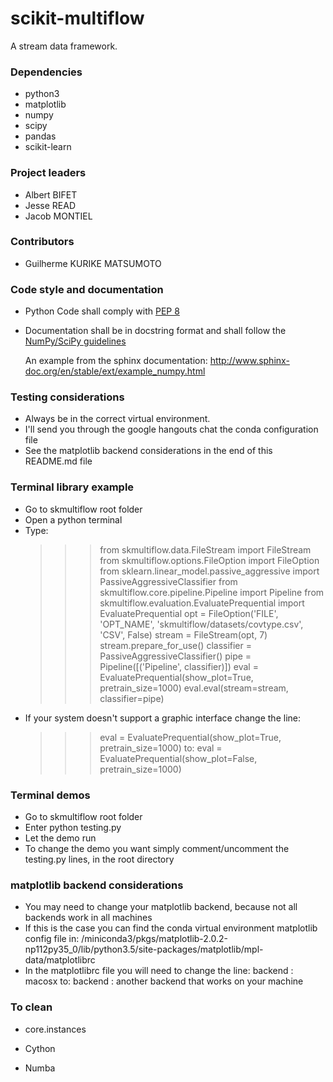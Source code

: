 # scikit-multiflow

A stream data framework.

### Dependencies

* python3
* matplotlib
* numpy
* scipy
* pandas
* scikit-learn

### Project leaders

* Albert BIFET
* Jesse READ
* Jacob MONTIEL

### Contributors

* Guilherme KURIKE MATSUMOTO


### Code style and documentation
* Python Code shall comply with [PEP 8](https://www.python.org/dev/peps/pep-0008/)

* Documentation shall be in docstring format and shall follow the [NumPy/SciPy guidelines](https://github.com/numpy/numpy/blob/master/doc/HOWTO_DOCUMENT.rst.txt)

    An example from the sphinx documentation: http://www.sphinx-doc.org/en/stable/ext/example_numpy.html

### Testing considerations
* Always be in the correct virtual environment.
* I'll send you through the google hangouts chat the conda configuration file
* See the matplotlib backend considerations in the end of this README.md file

### Terminal library example
* Go to skmultiflow root folder
* Open a python terminal
* Type:
    >>> from skmultiflow.data.FileStream import FileStream
    >>> from skmultiflow.options.FileOption import FileOption
    >>> from sklearn.linear_model.passive_aggressive import PassiveAggressiveClassifier
    >>> from skmultiflow.core.pipeline.Pipeline import Pipeline
    >>> from skmultiflow.evaluation.EvaluatePrequential import EvaluatePrequential
    >>> opt = FileOption('FILE', 'OPT_NAME', 'skmultiflow/datasets/covtype.csv', 'CSV', False)
    >>> stream = FileStream(opt, 7)
    >>> stream.prepare_for_use()
    >>> classifier = PassiveAggressiveClassifier()
    >>> pipe = Pipeline([('Pipeline', classifier)])
    >>> eval = EvaluatePrequential(show_plot=True, pretrain_size=1000)
    >>> eval.eval(stream=stream, classifier=pipe)
* If your system doesn't support a graphic interface change the line:
    >>> eval = EvaluatePrequential(show_plot=True, pretrain_size=1000)
    to:
    >>> eval = EvaluatePrequential(show_plot=False, pretrain_size=1000)

### Terminal demos
* Go to skmultiflow root folder
* Enter python testing.py
* Let the demo run
* To change the demo you want simply comment/uncomment the testing.py lines, in the root directory

### matplotlib backend considerations
* You may need to change your matplotlib backend, because not all backends work in all machines
* If this is the case you can find the conda virtual environment matplotlib config file in:
    /miniconda3/pkgs/matplotlib-2.0.2-np112py35_0/lib/python3.5/site-packages/matplotlib/mpl-data/matplotlibrc
* In the matplotlibrc file you will need to change the line:
    backend     : macosx
    to:
    backend     : another backend that works on your machine

### To clean
* core.instances

* Cython
* Numba
